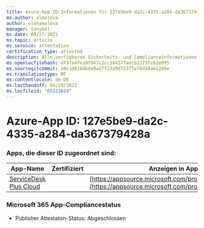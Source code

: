 ```yaml
---
title: Azure-App ID-Informationen für 127e5be9-da2c-4335-a284-da367379428a
ms.author: elmalova
author: elenamalova
manager: tonybal
ms.date: 04/27/2022
ms.topic: article
ms.service: attestation
certification_type: attested
description: Alle verfügbaren Sicherheits- und Complianceinformationen für 127e5be9-da2c-4335-a284-da367379428a.
ms.openlocfilehash: df3fe4fea9f947c2cc184377aecb1273fc62e095
ms.sourcegitcommit: b0c1d8160b4e9a27f23a9d723f7e76d38ab12d9e
ms.translationtype: MT
ms.contentlocale: de-DE
ms.lasthandoff: 04/29/2022
ms.locfileid: "65123824"
---
```

# <a name="azure-app-id-127e5be9-da2c-4335-a284-da367379428a"></a>Azure-App ID: 127e5be9-da2c-4335-a284-da367379428a


### <a name="apps-associated-with-this-id"></a>Apps, die dieser ID zugeordnet sind:
| **App-Name** | **Zertifiziert** | **Anzeigen in AppSource** |
|--------------|---------------|-----------------------|
| [ServiceDesk Plus Cloud](../forward/WA200000037.md) |  | [https://appsource.microsoft.com/product/office/WA200000037](https://appsource.microsoft.com/product/office/WA200000037) |

### <a name="microsoft-365-app-compliance-status"></a>Microsoft 365 App-Compliancestatus
- Publisher Attestaton-Status: Abgeschlossen
